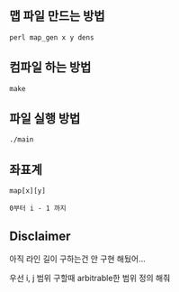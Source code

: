 ## 맵 파일 만드는 방법
```
perl map_gen x y dens
```

## 컴파일 하는 방법
```
make
```

## 파일 실행 방법
```
./main
```

## 좌표계
```
map[x][y]

0부터 i - 1 까지
```

## Disclaimer
아직 라인 길이 구하는건 안 구현 해뒀어...

우선 i, j 범위 구할때 arbitrable한 범위 정의 해줘
